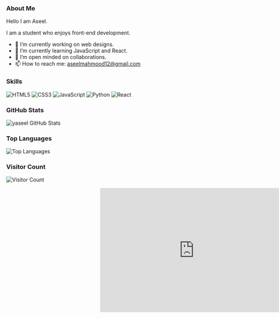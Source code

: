 ### About Me

Hello I am Aseel.

I am a student who enjoys front-end development.

- 🔭 I’m currently working on web designs.
- 🌱 I’m currently learning JavaScript and React.
- 👯 I’m open minded on collaborations.
- 📫 How to reach me: aseelmahmood12@gmail.com

### Skills

![HTML5](https://img.shields.io/badge/-HTML5-E34F26?style=flat-square&logo=html5&logoColor=white)
![CSS3](https://img.shields.io/badge/-CSS3-1572B6?style=flat-square&logo=css3)
![JavaScript](https://img.shields.io/badge/-JavaScript-EDD222?style=flat-square&logo=javascript&logoColor=white)
![Python](https://img.shields.io/badge/-Python-3670A0?style=flat-square&logo=python&logoColor=ffdd54)
![React](https://img.shields.io/badge/-React-61DAFB?style=flat-square&logo=react&logoColor=white)

### GitHub Stats

![yaseel GitHub Stats](https://github-readme-stats.vercel.app/api?username=yaseel&show_icons=true&theme=radical)

### Top Languages

![Top Languages](https://github-readme-stats.vercel.app/api/top-langs/?username=yaseel&layout=compact&theme=radical)

### Visitor Count

![Visitor Count](https://komarev.com/ghpvc/?username=yaseel&color=blue&style=flat-square)

<div align="center" style="width:100%;height:0;padding-bottom:66%;position:relative;"><iframe src="https://giphy.com/embed/3ov9jWu7BuHufyLs7m" width="100%" height="100%" style="position:absolute" frameBorder="0" class="giphy-embed" allowFullScreen></iframe></div>
